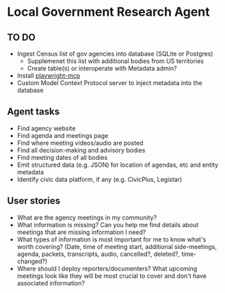 # Local Government Research Agent

## TO DO

- Ingest Census list of gov agencies into database (SQLite or Postgres)
  - Supplemenet this list with additional bodies from US territories       
  - Create table(s) or interoperate with Metadata admin?
- Install [playwright-mcp](https://github.com/microsoft/playwright-mcp)
- Custom Model Context Protocol server to inject metadata into the database


## Agent tasks

- Find agency website
- Find agenda and meetings page
- Find where meeting videos/audio are posted
- Find all decision-making and advisory bodies
- Find meeting dates of all bodies
- Emit structured data (e.g. JSON) for location of agendas, etc and entity metadata
- Identify civic data platform, if any (e.g. CivicPlus, Legistar)


## User stories

- What are the agency meetings in my community?
- What information is missing? Can you help me find details about meetings that are missing information I need?
- What types of information is most important for me to know what's worth covering? (Date, time of meeting start, additional side-meetings, agenda, packets, transcripts, audio, cancelled?, deleted?, time-changed?)
- Where should I deploy reporters/documenters? What upcoming meetings look like they will be most crucial to cover and don't have associated information?
